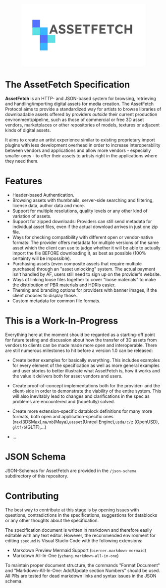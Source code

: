 <p align="center">
	<img src="./brand/logo_wide_dark.png" alt="AssetFetch Logo" width="400"/>
</p>

# The AssetFetch Specification

**AssetFetch** is an HTTP- and JSON-based system for browsing, retrieving and handling/importing digital assets for media creation.
The AssetFetch Protocol aims to provide a standardized way for artists to browse libraries of downloadable assets offered by providers *outside* their current production environment/pipeline, such as those of commercial or free 3D asset vendors, marketplaces or other repositories of models, textures or adjacent kinds of digital assets.

It aims to create an artist experience similar to existing proprietary import plugins with less development overhead in order to increase interoperability between vendors and applications and allow more vendors - especially smaller ones - to offer their assets to artists right in the applications where they need them.

# Features

- Header-based Authentication.
- Browsing assets with thumbnails, server-side searching and filtering, license data, author data and more.
- Support for multiple resolutions, quality levels or any other kind of variation of assets.
- Support for zipped downloads: Providers can still send metadata for individual asset files, even if the actual download arrives in just one zip file.
- Ways for checking compatibility with different open or vendor-native formats: The provider offers metadata for multiple versions of the same asset which the client can use to judge whether it will be able to actually import the file BEFORE downloading it, as best as possible (100% certainty will be impossible).
- Purchasing assets (even composite assets that require multiple purchases) through an "asset unlocking" system. The actual payment isn't handled by AF, users still need to sign up on the provider's website.
- Ways of linking loose files together to cover "loose materials" to make the distribution of PBR materials and HDRIs easier.
- Theming and branding options for providers with banner images, if the client chooses to display those.
- Custom metadata for common file formats.

# This is a Work-In-Progress
Everything here at the moment should be regarded as a starting-off point for future testing and discussion about how the transfer of 3D assets from vendors to clients can be made made more open and interoperable.
There are still numerous milestones to hit before a version 1.0 can be released:

- Create better examples for basically everything. This includes examples for every element of the specification as well as more general examples and user stories to better illustrate what AssetFetch is, how it works and the value it delivers both for asset vendors and users.

- Create proof-of-concept implementations both for the provider- and the client-side in order to demonstrate the viability of the entire system. This will also inevitably lead to changes and clarifications in the spec as problems are encountered and (hopefully) solved.

- Create more extension-specific datablock definitions for many more formats, both open and application-specific ones (`max`(3DSMax),`ma/mb`(Maya),`uasset`(Unreal Engine),`usda/c/z` (OpenUSD), `gltf/b`(GLTF),...) 

- ...

# JSON Schema

JSON-Schemas for AssetFetch are provided in the `/json-schema` subdirectory of this repository.

# Contributing

The best way to contribute at this stage is by opening issues with questions, contradictions in the specifications, suggestions for datablocks or any other thoughts about the specification.

The specification document is written in markdown and therefore easily editable with any text editor.
However, the recommended environment for editing `spec.md` is Visual Studio Code with the following extensions:

- Markdown Preview Mermaid Support (`bierner.markdown-mermaid`)
- Markdown All-In-One (`yzhang.markdown-all-in-one`)

To maintain proper document structure, the commands "Format Document" and "Markdown-All-In-One: Add/Update section Numbers" should be used.
All PRs are tested for dead markdown links and syntax issues in the JSON schema.
